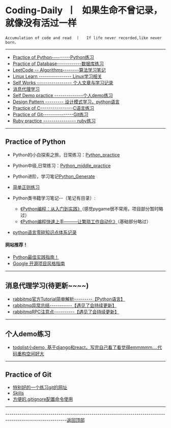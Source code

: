 <!--
 * @Author: 27
 * @LastEditors: 27
 * @Date: 2019-11-05 09:46:08
 * @LastEditTime: 2020-03-21 17:32:07
 * @FilePath: /Coding-Daily/README.md
 * @description: type some description
 -->
<a id = "0"></a>
# Coding-Daily  丨   如果生命不曾记录，就像没有活过一样

    Accumulation of code and read  丨   If life never recorded,like never born.          
---

* [Practice of Python---------Python练习](#1)
* [Practice of Database------------数据库练习](https://github.com/wnz27/Database-s-Learn-Note)
* [LeetCode -- Algorithms--------算法学习笔记](https://github.com/wnz27/Algorithms_Note/blob/master/README.md)
* [Linux Learn ---------------- Linux学习相关](https://github.com/wnz27/Learn_Linux)
* [Self Works ----------------- 个人文章与学习记录](https://github.com/wnz27/self-article)
* [消息代理学习](#2)
* [Self Demo practice --------------个人demo练习](#7)
* [Design Pattern ---------  设计模式学习，python语言](./content/DesignPattern/Python设计模式/learnGuide.md)
* [Practice of C----------------C语言练习](./content/C_language/C_Guide.md)
* [Practice of Git---------------Git练习](#6)
* [Ruby practice ---------------- ruby练习](https://github.com/wnz27/Ruby-Guide)

---

<a id = "1"> </a> 

## Practice of Python 

* Python的小白探索之旅，日常练习：[Python_practice](./content/PythonPractice/Python_harvest.md)

* Python中级,日常练习：[Python_middle_practice](./content/PythonPractice/pythonMiddle.md)

* Python进阶，学习笔记[Python_Generate](./content/Python_Generate/guide.md)

* [简单正则练习](https://github.com/wnz27/Algorithms_Note/blob/master/re_practice.py)

* Python类书籍学习笔记--（笔记有目录）:
    * [《Python编程：从入门到实践》](./content/PythonPractice/Python_preToPractice.md)（感觉pygame很不常用，项目部分暂时略过）
    * [《Python编程快速上手———让繁琐工作自动化》](./content/PythonPractice/Automate_The_Boring_Stuff_With_Python.md)（基础部分略过）

* [python语言零碎知识点体系记录](./content/Python_Generate/python语言总结回顾/python语言知识点记录.md)

#### 网站推荐！
- [Python最佳实践指南！](http://pythonguidecn.readthedocs.io/zh/latest/)
- [Google 开源项目风格指南](http://zh-google-styleguide.readthedocs.io/en/latest/contents/)

---

<a id = "2"> </a> 

## 消息代理学习(待更新~~~~)
- [rabbitmq官方Tutorial简单解析---------【Python语言】](./content/RabbitMQ/rabbitmq.md)
- [rabbitmq异常总结-----------【遇见了会持续更新】](./content/RabbitMQ/rabbitmq异常总结.md)
- [rabbitmqRPC注意点----------【遇见了会持续更新】](./content/RabbitMQ/remote_producer_call_rpc.md)

---
<a id = "7"> </a> 

## 个人demo练习
* [todolist小demo, 基于django和react，写完自己看了看觉得emmmmm....代码重构空间好大](https://github.com/wnz27/prework-todolist)

---
<a id = "6"></a>

## Practice of Git 
- [特别好的一个练习git的网址](https://learngitbranching.js.org/)
- [Skills](https://github.com/wnz27/gitskills/blob/master/git%E4%B9%A0%E5%BE%97.md)
- [方便的.gitignore配置命令使用](https://gitignore.io)

---
------------------------------------------------------------------------------------------------------------[返回顶部](#0)
